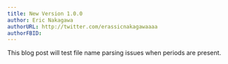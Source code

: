 ```yaml
---
title: New Version 1.0.0
author: Eric Nakagawa
authorURL: http://twitter.com/erassicnakagawaaaa
authorFBID: 
---
```


This blog post will test file name parsing issues when periods are present.
